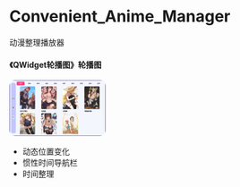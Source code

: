 # Convenient_Anime_Manager
动漫整理播放器

#### 《QWidget轮播图》轮播图
<img src="img/6b979d1c709ccd27bb5a6223dfa27f8.png" style="border-radius: 10px; height: 100px">


  - 动态位置变化
  - 惯性时间导航栏
  - 时间整理

